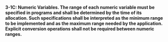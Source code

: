 **3-1C: Numeric Variables.  The range of each numeric variable must be specified in programs and shall be determined by the time of its allocation. Such specifications shall be interpreted as the minimum range to be implemented and as the maximum range needed by the application. Explicit conversion operations shall not be required between numeric ranges.**
